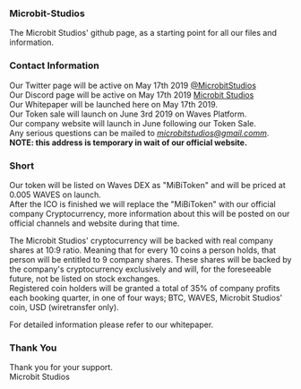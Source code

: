 ### Microbit-Studios
The Microbit Studios' github page, as a starting point for all our files and information.

### Contact Information
Our Twitter page will be active on May 17th 2019 [@MicrobitStudios](https://twitter.com/MicrobitStudios)  
Our Discord page will be active on May 17th 2019 [Microbit Studios](https://discord.gg/T2ahM9V)  
Our Whitepaper will be launched here on May 17th 2019.  
Our Token sale will launch on June 3rd 2019 on Waves Platform.  
Our company website will launch in June following our Token Sale.  
Any serious questions can be mailed to *microbitstudios@gmail.comm*.  
**NOTE: this address is temporary in wait of our official website.**

### Short 
Our token will be listed on Waves DEX as "MiBiToken" and will be priced at 0.005 WAVES on launch.  
After the ICO is finished we will replace the "MiBiToken" with our official company Cryptocurrency, more information about this will be posted on our official channels and website during that time.

The Microbit Studios' cryptocurrency will be backed with real company shares at 10:9 ratio. Meaning that for every 10 coins a person holds, that person will be entitled to 9 company shares. These shares will be backed by the company's cryptocurrency exclusively and will, for the foreseeable future, not be listed on stock exchanges.  
Registered coin holders will be granted a total of 35% of company profits each booking quarter, in one of four ways; BTC, WAVES, Microbit Studios' coin, USD (wiretransfer only).

For detailed information please refer to our whitepaper.

### Thank You
Thank you for your support.  
Microbit Studios
